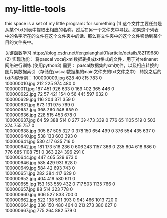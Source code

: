 # my-little-tools
this space is a set of my little programs for something
(1)
这个文件主要任务是从某个txt列表中提取出相应的名称，然后在另一个文件夹中寻找。如果这个列表中的名字所在的文件在这个文件夹中的话，那么将文件夹中的这个文件移动到某个目的文件夹中。

关键函数学习
https://blog.csdn.net/fengxianghui01/article/details/82119680
(2)
实现功能：
	将pascal voc的xml数据转换成txt格式的文件，用于对retinanet网络进行训练.(使用python3)
需要：
pascal数据集的xml文件，以及相应转换的图片集数据索引（存储在pascal数据集的main文件夹的txt文件之中）
转换之后的txt内容示例：
100000009.jpg	628	40	815	783	0	
100000010.jpg	212	225	974	480	0	
100000011.jpg	187	451	926	633	0	169	402	365	446	0	
100000622.jpg	72	57	421	154	0	56	445	597	632	0	
100000629.jpg	116	204	371	359	0	
100000631.jpg	673	131	975	769	0	
100000632.jpg	368	260	548	639	0	
100000636.jpg	228	515	453	678	0	
100000637.jpg	64	59	388	514	0	277	39	473	339	0	776	65	1105	519	0	503	374	755	757	0	
100000638.jpg	305	87	505	327	0	378	150	654	499	0	376	554	435	637	0	
100000640.jpg	538	133	603	393	0	
100000641.jpg	530	417	635	716	0	
100000642.jpg	181	173	516	236	0	606	243	1157	366	0	235	604	618	686	0	776	685	1108	751	0	363	224	396	291	0	
100000644.jpg	447	465	529	673	0	
100000646.jpg	585	429	931	628	0	
100000649.jpg	584	42	693	743	0	
100000651.jpg	282	384	417	629	0	
100000652.jpg	404	419	580	611	0	
100000655.jpg	153	153	559	432	0	717	503	1135	766	0	
100000657.jpg	88	514	323	778	0	
100000660.jpg	606	527	833	700	0	
100000662.jpg	522	138	591	393	0	943	466	1013	720	0	
100000664.jpg	336	150	480	464	0	213	273	380	627	0	
100000667.jpg	775	264	882	579	0	
